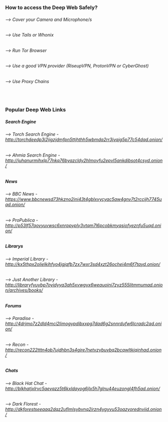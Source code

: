 ### How to access the Deep Web Safely?
###### --> Cover your Camera and Microphone/s
###### --> Use Tails or Whonix 
###### --> Run Tor Browser
###### --> Use a good VPN provider (RiseupVPN, ProtonVPN or CyberGhost)
###### --> Use Proxy Chains



<br>



### Popular Deep Web Links

##### Search Engine
###### --> Torch Search Engine - http://torchdeedp3i2jigzjdmfpn5ttjhthh5wbmda2rr3jvqjg5p77c54dqd.onion/
###### --> Ahmia Search Engine - http://juhanurmihxlp77nkq76byazcldy2hlmovfu2epvl5ankdibsot4csyd.onion/

##### News
###### --> BBC News - https://www.bbcnewsd73hkzno2ini43t4gblxvycyac5aw4gnv7t2rccijh7745uqd.onion/
###### --> ProPublica - http://p53lf57qovyuvwsc6xnrppyply3vtqm7l6pcobkmyqsiofyeznfu5uqd.onion/

##### Librarys
###### --> Imperial Library - http://kx5thpx2olielkihfyo4jgjqfb7zx7wxr3sd4xzt26ochei4m6f7tayd.onion/
###### --> Just Another Library - http://libraryfyuybp7oyidyya3ah5xvwgyx6weauoini7zyz555litmmumad.onion/archives/books/

##### Forums
###### --> Paradise - http://4drjmo7z2dld4mci2limogypdibxxpg7dad6g2snnrdufw6lcradc2qd.onion/
###### --> Recon - http://recon222tttn4ob7ujdhbn3s4gjre7netvzybuvbq2bcqwltkiqinhad.onion/

##### Chats
###### --> Black Hat Chat - http://blkhatjxlrvc5aevqzz5t6kxldayog6jlx5h7glnu44euzongl4fh5ad.onion/
###### --> Dark Florest - http://dkforestseeaaq2dqz2uflmlsybvnq2irzn4ygyvu53oazyorednviid.onion/
